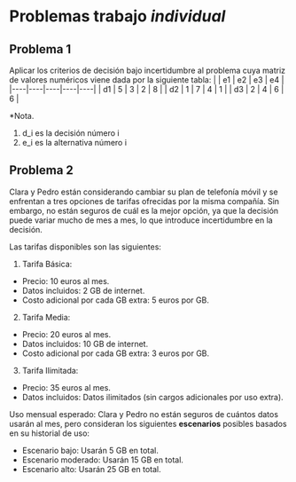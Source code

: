 # Problemas trabajo *individual*
## Problema 1
  Aplicar los criterios de decisión bajo incertidumbre al problema cuya matriz de valores
numéricos viene dada por la siguiente tabla:
|    | e1 | e2 | e3 | e4 |
|----|----|----|----|----|
| d1 | 5  | 3  | 2  | 8  |
| d2 | 1  | 7  | 4  | 1  |
| d3 | 2  | 4  | 6  | 6  |

*Nota. 
1. d_i es la decisión número i
2. e_i es la alternativa número i


## Problema 2
Clara y Pedro están considerando cambiar su plan de telefonía móvil y se enfrentan a tres opciones de tarifas ofrecidas por la misma compañía. Sin embargo, no están seguros de cuál es la mejor opción, ya que la decisión puede variar mucho de mes a mes, lo que introduce incertidumbre en la decisión.

Las tarifas disponibles son las siguientes:
1. Tarifa Básica:
- Precio: 10 euros al mes.
- Datos incluidos: 2 GB de internet.
- Costo adicional por cada GB extra: 5 euros por GB.

2. Tarifa Media:
- Precio: 20 euros al mes.
- Datos incluidos: 10 GB de internet.
- Costo adicional por cada GB extra: 3 euros por GB.

3. Tarifa Ilimitada:
- Precio: 35 euros al mes.
- Datos incluidos: Datos ilimitados (sin cargos adicionales por uso extra).
  
Uso mensual esperado:
Clara y Pedro no están seguros de cuántos datos usarán al mes, pero consideran los siguientes **escenarios** posibles basados en su historial de uso:
- Escenario bajo: Usarán 5 GB en total.
- Escenario moderado: Usarán 15 GB en total.
- Escenario alto: Usarán 25 GB en total.
